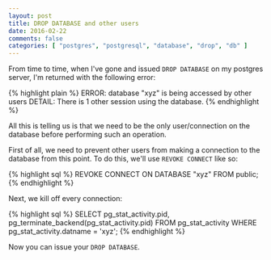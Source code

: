 ```yaml
---
layout: post
title: DROP DATABASE and other users
date: 2016-02-22
comments: false
categories: [ "postgres", "postgresql", "database", "drop", "db" ]
---
```


From time to time, when I've gone and issued `DROP DATABASE` on my postgres server, I'm returned with the following error:

{% highlight plain %}
ERROR:  database "xyz" is being accessed by other users
DETAIL:  There is 1 other session using the database.
{% endhighlight %}

All this is telling us is that we need to be the only user/connection on the database before performing such an operation. 

First of all, we need to prevent other users from making a connection to the database from this point. To do this, we'll use `REVOKE CONNECT` like so:

{% highlight sql %}
REVOKE CONNECT ON DATABASE "xyz" FROM public;
{% endhighlight %}

Next, we kill off every connection:

{% highlight sql %}
SELECT pg_stat_activity.pid, pg_terminate_backend(pg_stat_activity.pid)
FROM pg_stat_activity
WHERE pg_stat_activity.datname = 'xyz';
{% endhighlight %}

Now you can issue your `DROP DATABASE`.